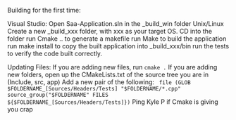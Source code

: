 Building for the first time:

Visual Studio:
	Open Saa-Application.sln in the _build_win folder
Unix/Linux
	Create a new _build_xxx folder, with xxx as your target OS.
	CD into the folder
	run Cmake .. to generate a makefile
	run Make to build the application
	run make install to copy the built application into _build_xxx/bin
	run the tests to verify the code built correctly.

Updating Files:
	If you are adding new files, run ```cmake .```
	If you are adding new folders, open up the CMakeLists.txt of the source tree you are in (Include, src, app)
	Add a new pair of the following:
	```
	file (GLOB $FOLDERNAME_[Sources/Headers/Tests]
		"$FOLDERNAME/*.cpp"
	    source_group("$FOLDERNAME" FILES ${$FOLDERNAME_[Sources/Headers/Tests]})```
	Ping Kyle P if Cmake is giving you crap

